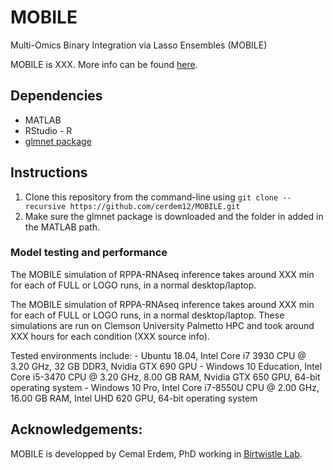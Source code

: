 # MOBILE
Multi-Omics Binary Integration via Lasso Ensembles (MOBILE)

MOBILE is XXX. More info can be found [here](https://www.birtwistlelab.com/).

## Dependencies

- MATLAB
- RStudio - R
- [glmnet package](https://hastie.su.domains/glmnet_matlab/download.html)

## Instructions

1. Clone this repository from the command-line using `git clone --recursive https://github.com/cerdem12/MOBILE.git`
2. Make sure the glmnet package is downloaded and the folder in added in the MATLAB path.

### Model testing and performance

The MOBILE simulation of RPPA-RNAseq inference takes around XXX min for each of FULL or LOGO runs, in a normal desktop/laptop. 

The MOBILE simulation of RPPA-RNAseq inference takes around XXX min for each of FULL or LOGO runs, in a normal desktop/laptop. These simulations are run on Clemson University Palmetto HPC and took around XXX hours for each condition (XXX source info). 

Tested environments include: 
    - Ubuntu 18.04, Intel Core i7 3930 CPU @ 3.20 GHz, 32 GB DDR3, Nvidia GTX 690 GPU
    - Windows 10 Education, Intel Core i5-3470 CPU @ 3.20 GHz, 8.00 GB RAM, Nvidia GTX 650 GPU, 64-bit operating system
    - Windows 10 Pro, Intel Core i7-8550U CPU @ 2.00 GHz, 16.00 GB RAM, Intel UHD 620 GPU, 64-bit operating system

## Acknowledgements:

MOBILE is developped by Cemal Erdem, PhD working in [Birtwistle Lab](http://www.birtwistlelab.com/).
